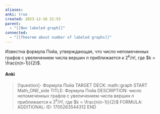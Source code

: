 ```yaml
---
aliases: 
anki: true
created: 2023-12-16 21:53
parent:
  - "[[Non labeled graph]]"
connected:
  - "[[Theorem about number of labeled graphs]]"
---
```


Известна формула Пойа, утверждающая, что число непомеченных графов с увеличением числа вершин $n$ приближается к $2^{k}/n!$, где $k = \frac{n(n-1)}{2}$.

#### Anki
> [!question]- Формула Пойа
TARGET DECK: math::graph 
START
Math_ONE_side
TITLE: Формула Пойа
DESCRIPTION: число непомеченных графов с увеличением числа вершин $n$ приближается к $2^{k}/n!$, где $k = \frac{n(n-1)}{2}$
FORMULA: 
ADDITIONAL:
ID: 1705263544312
END













